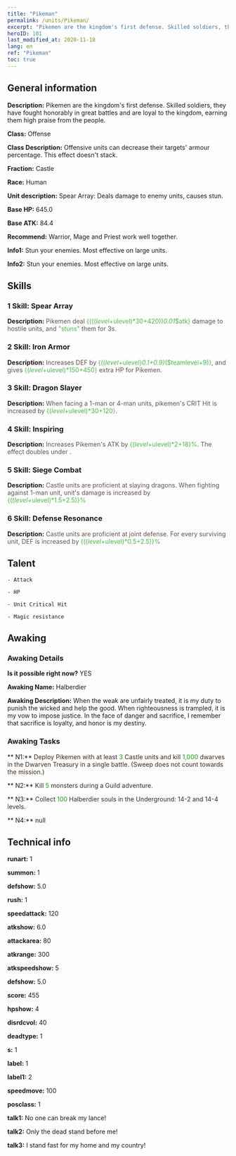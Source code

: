 ```yaml
---
title: "Pikeman"
permalink: /units/Pikeman/
excerpt: "Pikemen are the kingdom's first defense. Skilled soldiers, they have fought honorably in great battles and are loyal to the kingdom, earning them high praise from the people."
heroID: 101
last_modified_at: 2020-11-18
lang: en
ref: "Pikeman"
toc: true
---
```

## General information
 **Description:** Pikemen are the kingdom's first defense. Skilled soldiers, they have fought honorably in great battles and are loyal to the kingdom, earning them high praise from the people.

 **Class:** Offense

 **Class Description:** Offensive units can decrease their targets' armour percentage. This effect doesn't stack.

 **Fraction:** Castle

 **Race:** Human

 **Unit description:** Spear Array: Deals damage to enemy units, causes stun.

 **Base HP:** 645.0

 **Base ATK:** 84.4

 **Recommend:** Warrior, Mage and Priest work well together. 

 **Info1:** Stun your enemies. Most effective on large units.

 **Info2:** Stun your enemies. Most effective on large units.

## Skills
### 1 Skill: Spear Array
 **Description:** <span style="color: #645252">Pikemen deal <span style="color: black"><span style="color: #48b946">{((($level+$ulevel)*30+420))*0.01*$atk}<span style="color: black"><span style="color: #645252"> damage to hostile units, and <span style="color: black"><span style="color: #48b946">\"stuns\"<span style="color: black"><span style="color: #645252"> them for 3s.<span style="color: black">

### 2 Skill: Iron Armor
 **Description:** <span style="color: #645252">Increases DEF by <span style="color: black"><span style="color: #48b946">{(($level+$ulevel)*0.1+0.9)*($teamlevel+9)}<span style="color: black"><span style="color: #645252">, and gives <span style="color: black"><span style="color: #48b946">{($level+$ulevel)*150+450}<span style="color: black"><span style="color: #645252"> extra HP for Pikemen.<span style="color: black">

### 3 Skill: Dragon Slayer
 **Description:** <span style="color: #645252">When facing a 1-man or 4-man units, pikemen's CRIT Hit is increased by <span style="color: black"><span style="color: #48b946">{($level+$ulevel)*30+120}<span style="color: black"><span style="color: #645252">.<span style="color: black">

### 4 Skill: Inspiring
 **Description:** <span style="color: #645252">Increases Pikemen's ATK by <span style="color: black"><span style="color: #48b946">{($level+$ulevel)*2+18}%<span style="color: black"><span style="color: #645252">. The effect doubles under <span style="color: black"><span style="color: #48b946"><High Morale><span style="color: black"><span style="color: #645252">.<span style="color: black">

### 5 Skill: Siege Combat
 **Description:** <span style="color: #645252">Castle units are proficient at slaying dragons. When fighting against 1-man unit, unit's damage is increased by <span style="color: black"><span style="color: #48b946">{(($level+$ulevel)*1.5+2.5)}%<span style="color: black"><span style="color: #645252"> <span style="color: black">

### 6 Skill: Defense Resonance
 **Description:** <span style="color: #645252">Castle units are proficient at joint defense. For every surviving unit, DEF is increased by <span style="color: black"><span style="color: #48b946">{(($level+$ulevel)*0.5+2.5)}%<span style="color: black"><span style="color: #645252"><span style="color: black">

## Talent

    - Attack

    - HP

    - Unit Critical Hit

    - Magic resistance

## Awaking
### Awaking Details
 **Is it possible right now?** YES

 **Awaking Name:** Halberdier

 **Awaking Description:** When the weak are unfairly treated, it is my duty to punish the wicked and help the good. When righteousness is trampled, it is my vow to impose justice. In the face of danger and sacrifice, I remember that sacrifice is loyalty, and honor is my destiny.

### Awaking Tasks
 ** N1:** <span style="color: #3c2a1e">Deploy Pikemen with at least <span style="color: black"><span style="color: #1ca216">3<span style="color: black"><span style="color: #3c2a1e"> Castle units and kill <span style="color: black"><span style="color: #1ca216">1,000<span style="color: black"><span style="color: #3c2a1e"> dwarves in the Dwarven Treasury in a single battle. (Sweep does not count towards the mission.)<span style="color: black">

 ** N2:** <span style="color: #3c2a1e">Kill <span style="color: black"><span style="color: #1ca216">5<span style="color: black"><span style="color: #3c2a1e"> monsters during a Guild adventure.<span style="color: black">

 ** N3:** <span style="color: #3c2a1e">Collect <span style="color: black"><span style="color: #1ca216">100<span style="color: black"><span style="color: #3c2a1e"> Halberdier souls in the Underground: 14-2 and 14-4 levels.<span style="color: black">

 ** N4:** null

## Technical info
 **runart:** 1

 **summon:** 1

 **defshow:** 5.0

 **rush:** 1

 **speedattack:** 120

 **atkshow:** 6.0

 **attackarea:** 80

 **atkrange:** 300

 **atkspeedshow:** 5

 **defshow:** 5.0

 **score:** 455

 **hpshow:** 4

 **disrdcvol:** 40

 **deadtype:** 1

 **s:** 1

 **label:** 1

 **label1:** 2

 **speedmove:** 100

 **posclass:** 1

 **talk1:** No one can break my lance!

 **talk2:** Only the dead stand before me!

 **talk3:** I stand fast for my home and my country!

